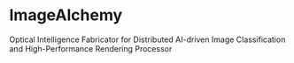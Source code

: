 # ImageAlchemy
Optical Intelligence Fabricator for Distributed AI-driven Image Classification and High-Performance Rendering Processor
